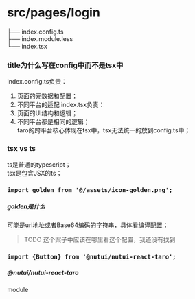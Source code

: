 # src/pages/login
├── index.config.ts  
├── index.module.less  
└── index.tsx  
### title为什么写在config中而不是tsx中 
index.config.ts负责：  
1. 页面的元数据和配置；  
2. 不同平台的适配 
index.tsx负责：
1. 页面的UI结构和逻辑；   
2. 不同平台都是相同的逻辑；  
taro的跨平台核心体现在tsx中，tsx无法统一的放到config.ts中；  
### tsx vs ts
ts是普通的typescript；  
tsx是包含JSX的ts；   
### ```import golden from '@/assets/icon-golden.png';```
##### golden是什么
可能是url地址或者Base64编码的字符串，具体看编译配置；  
> TODO 这个案子中应该在哪里看这个配置，我还没有找到  
### ```import {Button} from '@nutui/nutui-react-taro';```
##### @nutui/nutui-react-taro
module
